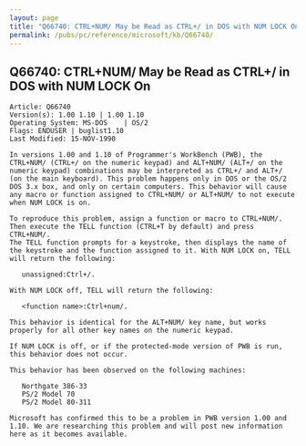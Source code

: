 ```yaml
---
layout: page
title: "Q66740: CTRL+NUM/ May be Read as CTRL+/ in DOS with NUM LOCK On"
permalink: /pubs/pc/reference/microsoft/kb/Q66740/
---
```


## Q66740: CTRL+NUM/ May be Read as CTRL+/ in DOS with NUM LOCK On

	Article: Q66740
	Version(s): 1.00 1.10 | 1.00 1.10
	Operating System: MS-DOS    | OS/2
	Flags: ENDUSER | buglist1.10
	Last Modified: 15-NOV-1990
	
	In versions 1.00 and 1.10 of Programmer's WorkBench (PWB), the
	CTRL+NUM/ (CTRL+/ on the numeric keypad) and ALT+NUM/ (ALT+/ on the
	numeric keypad) combinations may be interpreted as CTRL+/ and ALT+/
	(on the main keyboard). This problem happens only in DOS or the OS/2
	DOS 3.x box, and only on certain computers. This behavior will cause
	any macro or function assigned to CTRL+NUM/ or ALT+NUM/ to not execute
	when NUM LOCK is on.
	
	To reproduce this problem, assign a function or macro to CTRL+NUM/.
	Then execute the TELL function (CTRL+T by default) and press CTRL+NUM/.
	The TELL function prompts for a keystroke, then displays the name of
	the keystroke and the function assigned to it. With NUM LOCK on, TELL
	will return the following:
	
	   unassigned:Ctrl+/.
	
	With NUM LOCK off, TELL will return the following:
	
	   <function name>:Ctrl+num/.
	
	This behavior is identical for the ALT+NUM/ key name, but works
	properly for all other key names on the numeric keypad.
	
	If NUM LOCK is off, or if the protected-mode version of PWB is run,
	this behavior does not occur.
	
	This behavior has been observed on the following machines:
	
	   Northgate 386-33
	   PS/2 Model 70
	   PS/2 Model 80-311
	
	Microsoft has confirmed this to be a problem in PWB version 1.00 and
	1.10. We are researching this problem and will post new information
	here as it becomes available.
